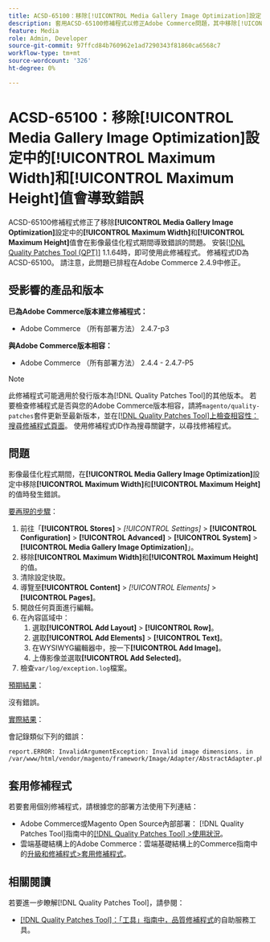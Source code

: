 ```yaml
---
title: ACSD-65100：移除[!UICONTROL Media Gallery Image Optimization]設定中的[!UICONTROL Maximum Width]和[!UICONTROL Maximum Height]值會導致錯誤
description: 套用ACSD-65100修補程式以修正Adobe Commerce問題，其中移除[!UICONTROL Media Gallery Image Optimization]設定中的[!UICONTROL Maximum Width]和[!UICONTROL Maximum Height]值會在影像最佳化程式期間導致錯誤。
feature: Media
role: Admin, Developer
source-git-commit: 97ffcd84b760962e1ad7290343f81860ca6568c7
workflow-type: tm+mt
source-wordcount: '326'
ht-degree: 0%

---
```



# ACSD-65100：移除[!UICONTROL Media Gallery Image Optimization]設定中的[!UICONTROL Maximum Width]和[!UICONTROL Maximum Height]值會導致錯誤

ACSD-65100修補程式修正了移除&#x200B;**[!UICONTROL Media Gallery Image Optimization]**&#x200B;設定中的&#x200B;**[!UICONTROL Maximum Width]**&#x200B;和&#x200B;**[!UICONTROL Maximum Height]**&#x200B;值會在影像最佳化程式期間導致錯誤的問題。 安裝[[!DNL Quality Patches Tool (QPT)]](/help/tools/quality-patches-tool/quality-patches-tool-to-self-serve-quality-patches.md) 1.1.64時，即可使用此修補程式。 修補程式ID為ACSD-65100。 請注意，此問題已排程在Adobe Commerce 2.4.9中修正。

## 受影響的產品和版本

**已為Adobe Commerce版本建立修補程式：**

* Adobe Commerce （所有部署方法） 2.4.7-p3

**與Adobe Commerce版本相容：**

* Adobe Commerce （所有部署方法） 2.4.4 - 2.4.7-P5

>[!NOTE]
>
>此修補程式可能適用於發行版本為[!DNL Quality Patches Tool]的其他版本。 若要檢查修補程式是否與您的Adobe Commerce版本相容，請將`magento/quality-patches`套件更新至最新版本，並在[[!DNL Quality Patches Tool]上檢查相容性：搜尋修補程式頁面](https://experienceleague.adobe.com/tools/commerce-quality-patches/index.html)。 使用修補程式ID作為搜尋關鍵字，以尋找修補程式。

## 問題

影像最佳化程式期間，在&#x200B;**[!UICONTROL Media Gallery Image Optimization]**&#x200B;設定中移除&#x200B;**[!UICONTROL Maximum Width]**&#x200B;和&#x200B;**[!UICONTROL Maximum Height]**&#x200B;的值時發生錯誤。

<u>要再現的步驟</u>：

1. 前往「**[!UICONTROL Stores]** > *[!UICONTROL Settings]* > **[!UICONTROL Configuration]** > **[!UICONTROL Advanced]** > **[!UICONTROL System]** > **[!UICONTROL Media Gallery Image Optimization]**」。
1. 移除&#x200B;**[!UICONTROL Maximum Width]**&#x200B;和&#x200B;**[!UICONTROL Maximum Height]**&#x200B;的值。
1. 清除設定快取。
1. 導覽至&#x200B;**[!UICONTROL Content]** > *[!UICONTROL Elements]* > **[!UICONTROL Pages]**。
1. 開啟任何頁面進行編輯。
1. 在內容區域中：
   1. 選取&#x200B;**[!UICONTROL Add Layout]** > **[!UICONTROL Row]**。
   1. 選取&#x200B;**[!UICONTROL Add Elements]** > **[!UICONTROL Text]**。
   1. 在WYSIWYG編輯器中，按一下&#x200B;**[!UICONTROL Add Image]**。
   1. 上傳影像並選取&#x200B;**[!UICONTROL Add Selected]**。
1. 檢查`var/log/exception.log`檔案。

<u>預期結果</u>：

沒有錯誤。

<u>實際結果</u>：

會記錄類似下列的錯誤：

```
report.ERROR: InvalidArgumentException: Invalid image dimensions. in /var/www/html/vendor/magento/framework/Image/Adapter/AbstractAdapter.php:630
```

## 套用修補程式

若要套用個別修補程式，請根據您的部署方法使用下列連結：

* Adobe Commerce或Magento Open Source內部部署： [!DNL Quality Patches Tool]指南中的[[!DNL Quality Patches Tool] >使用狀況](/help/tools/quality-patches-tool/usage.md)。
* 雲端基礎結構上的Adobe Commerce：雲端基礎結構上的Commerce指南中的[升級和修補程式>套用修補程式](https://experienceleague.adobe.com/docs/commerce-cloud-service/user-guide/develop/upgrade/apply-patches.html)。

## 相關閱讀

若要進一步瞭解[!DNL Quality Patches Tool]，請參閱：

* [[!DNL Quality Patches Tool]：「工具」指南中，品質修補程式](/help/tools/quality-patches-tool/quality-patches-tool-to-self-serve-quality-patches.md)的自助服務工具。

